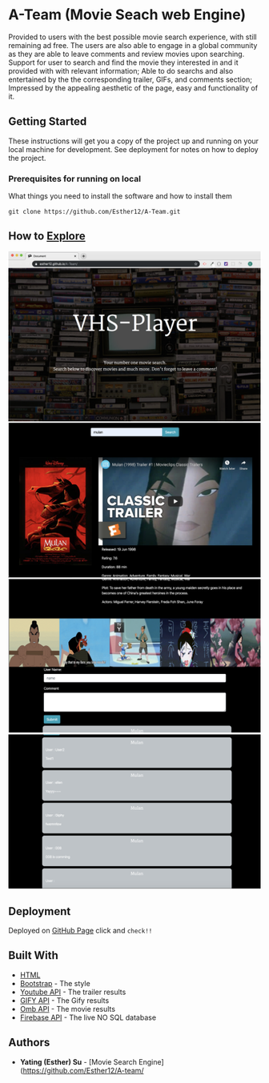 # A-Team (Movie Seach web Engine)

Provided to users with the best possible movie search experience, with still remaining ad free. The users are also able to engage in a global community as they are able to leave comments and review movies upon searching.
Support for user to search and find the movie they interested in and it provided with with relevant information; Able to do searchs and also entertained by the the corresponding trailer, GIFs, and comments section; Impressed by the appealing aesthetic of the page, easy and functionality of it.

## Getting Started

These instructions will get you a copy of the project up and running on your local machine for development. See deployment for notes on how to deploy the project.

### Prerequisites for running on local

What things you need to install the software and how to install them

```
git clone https://github.com/Esther12/A-Team.git

```
## How to [Explore](https://esther12.github.io/A-Team/) 

 ![Screenshot](/assets/images/readme1.png)
  ![Screenshot](/assets/images/readme2.png)
   ![Screenshot](/assets/images/readme3.png)
    ![Screenshot](/assets/images/readme4.png)
  

## Deployment

Deployed on [GitHub Page](https://esther12.github.io/A-Team/) click and `check!!`

## Built With

* [HTML](https://www.w3schools.com/html/) 
* [Bootstrap](https://getbootstrap.com/docs/4.3/getting-started/introduction/) - The style
* [Youtube API](https://developers.google.com/youtube/v3) - The trailer results
* [GIFY API](https://developers.giphy.com/) - The Gify results
* [Omb API](/) - The movie results
* [Firebase API](https://firebase.google.com/docs/reference) - The live NO SQL database

## Authors

* **Yating (Esther) Su** - [Movie Search Engine](https://github.com/Esther12/A-team/


